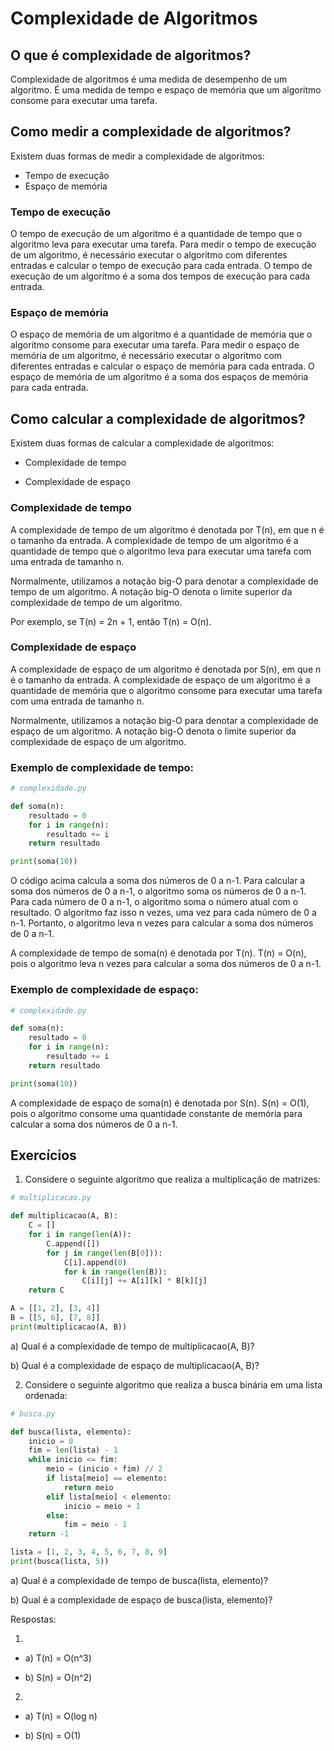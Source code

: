# Complexidade de Algoritmos 

## O que é complexidade de algoritmos?

Complexidade de algoritmos é uma medida de desempenho de um algoritmo. É uma medida de tempo e espaço de memória que um algoritmo consome para executar uma tarefa.

## Como medir a complexidade de algoritmos?

Existem duas formas de medir a complexidade de algoritmos:

- Tempo de execução
- Espaço de memória

### Tempo de execução

O tempo de execução de um algoritmo é a quantidade de tempo que o algoritmo leva para executar uma tarefa. Para medir o tempo de execução de um algoritmo, é necessário executar o algoritmo com diferentes entradas e calcular o tempo de execução para cada entrada. O tempo de execução de um algoritmo é a soma dos tempos de execução para cada entrada.

### Espaço de memória

O espaço de memória de um algoritmo é a quantidade de memória que o algoritmo consome para executar uma tarefa. Para medir o espaço de memória de um algoritmo, é necessário executar o algoritmo com diferentes entradas e calcular o espaço de memória para cada entrada. O espaço de memória de um algoritmo é a soma dos espaços de memória para cada entrada.

## Como calcular a complexidade de algoritmos?

Existem duas formas de calcular a complexidade de algoritmos:

- Complexidade de tempo

- Complexidade de espaço

### Complexidade de tempo

A complexidade de tempo de um algoritmo é denotada por T(n), em que n é o tamanho da entrada. A complexidade de tempo de um algoritmo é a quantidade de tempo que o algoritmo leva para executar uma tarefa com uma entrada de tamanho n. 

Normalmente, utilizamos a notação big-O para denotar a complexidade de tempo de um algoritmo. A notação big-O denota o limite superior da complexidade de tempo de um algoritmo. 

Por exemplo, se T(n) = 2n + 1, então T(n) = O(n).

### Complexidade de espaço

A complexidade de espaço de um algoritmo é denotada por S(n), em que n é o tamanho da entrada. A complexidade de espaço de um algoritmo é a quantidade de memória que o algoritmo consome para executar uma tarefa com uma entrada de tamanho n.

Normalmente, utilizamos a notação big-O para denotar a complexidade de espaço de um algoritmo. A notação big-O denota o limite superior da complexidade de espaço de um algoritmo. 


### Exemplo de complexidade de tempo: 

```python
# complexidade.py

def soma(n):
    resultado = 0
    for i in range(n):
        resultado += i
    return resultado

print(soma(10))
```

O código acima calcula a soma dos números de 0 a n-1. Para calcular a soma dos números de 0 a n-1, o algoritmo soma os números de 0 a n-1. Para cada número de 0 a n-1, o algoritmo soma o número atual com o resultado. O algoritmo faz isso n vezes, uma vez para cada número de 0 a n-1. Portanto, o algoritmo leva n vezes para calcular a soma dos números de 0 a n-1.

A complexidade de tempo de soma(n) é denotada por T(n). T(n) = O(n), pois o algoritmo leva n vezes para calcular a soma dos números de 0 a n-1.

### Exemplo de complexidade de espaço: 

```python
# complexidade.py

def soma(n):
    resultado = 0
    for i in range(n):
        resultado += i
    return resultado

print(soma(10))

```

A complexidade de espaço de soma(n) é denotada por S(n). S(n) = O(1), pois o algoritmo consome uma quantidade constante de memória para calcular a soma dos números de 0 a n-1.

## Exercícios

1. Considere o seguinte algoritmo que realiza a multiplicação de matrizes:

```python
# multiplicacao.py

def multiplicacao(A, B):
    C = []
    for i in range(len(A)):
        C.append([])
        for j in range(len(B[0])):
            C[i].append(0)
            for k in range(len(B)):
                C[i][j] += A[i][k] * B[k][j]
    return C

A = [[1, 2], [3, 4]]
B = [[5, 6], [7, 8]]
print(multiplicacao(A, B))
```

a) Qual é a complexidade de tempo de multiplicacao(A, B)?

b) Qual é a complexidade de espaço de multiplicacao(A, B)?

2. Considere o seguinte algoritmo que realiza a busca binária em uma lista ordenada:

```python
# busca.py

def busca(lista, elemento):
    inicio = 0
    fim = len(lista) - 1
    while inicio <= fim:
        meio = (inicio + fim) // 2
        if lista[meio] == elemento:
            return meio
        elif lista[meio] < elemento:
            inicio = meio + 1
        else:
            fim = meio - 1
    return -1

lista = [1, 2, 3, 4, 5, 6, 7, 8, 9]
print(busca(lista, 5))
```

a) Qual é a complexidade de tempo de busca(lista, elemento)?

b) Qual é a complexidade de espaço de busca(lista, elemento)?

Respostas:

 1.
- a) T(n) = O(n^3)

- b) S(n) = O(n^2)

 2.
- a) T(n) = O(log n)

- b) S(n) = O(1)





